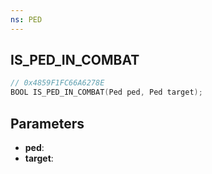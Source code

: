 ```yaml
---
ns: PED
---
```

## IS_PED_IN_COMBAT

```c
// 0x4859F1FC66A6278E
BOOL IS_PED_IN_COMBAT(Ped ped, Ped target);
```

## Parameters
* **ped**:
* **target**:
